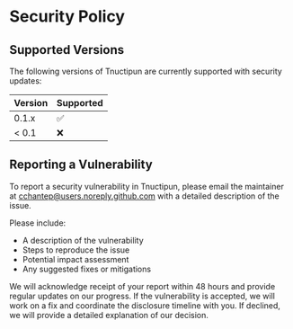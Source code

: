 # Security Policy

## Supported Versions

The following versions of Tnuctipun are currently supported with security updates:

| Version | Supported          |
| ------- | ------------------ |
| 0.1.x   | :white_check_mark: |
| < 0.1   | :x:                |

## Reporting a Vulnerability

To report a security vulnerability in Tnuctipun, please email the maintainer at cchantep@users.noreply.github.com with a detailed description of the issue.

Please include:
- A description of the vulnerability
- Steps to reproduce the issue
- Potential impact assessment
- Any suggested fixes or mitigations

We will acknowledge receipt of your report within 48 hours and provide regular updates on our progress. If the vulnerability is accepted, we will work on a fix and coordinate the disclosure timeline with you. If declined, we will provide a detailed explanation of our decision.
